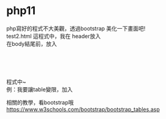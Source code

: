 # php11
php寫好的程式不大美觀，透過bootstrap 美化一下畫面吧!<br>
test2.html 這程式中，我在 header放入  <link rel="stylesheet" href="bootstrap/css/bootstrap.min.css">  <br>
在body結尾前，放入 <br>
<script src="jquery/jquery.min.js"></script>  <br>
<script src="jquery/popper.min.js"></script>  <br>
<script src="bootstrap/js/bootstrap.min.js"></script> <br>

程式中~ <br>
例：我要讓table變限，加入 <table class="table table-striped">    <br>

相關的教學，看bootstrap哦  <br>
https://www.w3schools.com/bootstrap/bootstrap_tables.asp

